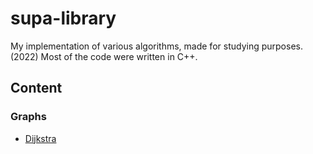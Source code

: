# supa-library
My implementation of various algorithms, made for studying purposes. (2022)
Most of the code were written in C++.

## Content

### Graphs

- [Dijkstra](marcotuliopin/supa-library/graphs/dijkstra)
